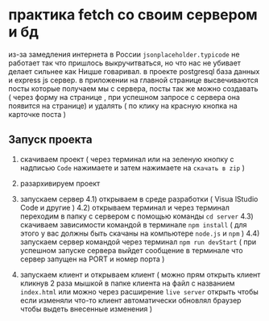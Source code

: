 # практика fetch со своим сервером и бд

из-за замедления интернета в России `jsonplaceholder.typicode` не работает так что пришлось выкручитваться, но что нас не убивает делает сильнее как Ницше говаривал. в проекте postgresql база данных и express js сервер. в приложении на главной странице высвечиваются посты которые получаем мы с сервера, посты так же можно создавать ( через форму на странице , при успешном запросе с сервера она появится на странице) и удалять ( по клику на красную кнопка на карточке поста )


## Запуск проекта

1) скачиваем проект ( через терминал или на зеленую кнопку с надписью `Code` нажимаете и затем нажимаете на `скачать в zip` )

2) разархивируем проект
   
4) запускаем сервер
   4.1) открываем в среде разработки ( Visua lStudio Code и другие )
   4.2) открываем терминал и через терминал переходим в папку с сервером с помощью команды `cd server`
   4.3) скачиваем зависимости командой в терминале ` npm install ` ( для этого у вас должны быть скачаны на компьютере `node.js` и `npm` )
   4.4) запускаем сервер командой через терминал `npm run devStart` ( при успешном запуске сервера выйдет сообщение в терминале что сервер запущен на PORT и номер порта )

5) запускаем клиент и открываем клиент ( можно прям открыть клиент кликнув 2 раза мышкой в папке клиента на файл с названием `index.html` или можно через расширение `live server` открыть чтобы если изменяли что-то клиент автоматически обновлял браузер чтобы выдеть внесенные изменения )

